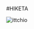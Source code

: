#HIKETA

![ittchio](https://user-images.githubusercontent.com/64804972/128537649-f8bb9574-dc40-4651-b308-4c0f7e0bdd9e.png)

